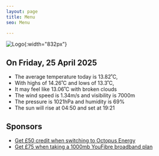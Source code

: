 ```yaml
---
layout: page
title: Menu
seo: Menu

---
```


![Logo](/images/logo.jpg){:width="832px"}

<!-- weather_marker starts -->
## On Friday, 25 April 2025

- The average temperature today is 13.82˚C,
- With highs of 14.26˚C and lows of 13.3˚C,
- It may feel like 13.06˚C with broken clouds
- The wind speed is 1.34m/s and visibility is 7000m
- The pressure is 1021hPa and humidity is 69%
- The sun will rise at 04:50 and set at 19:21

<!-- weather_marker ends -->

## Sponsors

- [Get £50 credit when switching to Octopus Energy](https://bit.ly/3oD1nnS)
- [Get £75 when taking a 1000mb YouFibre broadband plan](https://aklam.io/91zWhU?)
